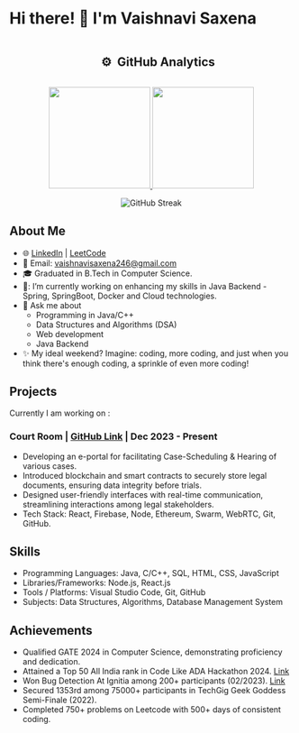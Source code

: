 # Hi there! 👋 I'm Vaishnavi Saxena

<!--
**[Your GitHub Username]/[Your GitHub Username]** is a ✨ _special_ ✨ repository because its `README.md` (this file) appears on your GitHub profile.
-->
<div id="user-content-toc">
  <ul align="center">
    <summary><h2 style="display: inline-block">⚙️ &nbsp;GitHub Analytics</h2></summary>
  </ul>
</div>

<p align="center">
<a href="https://github.com/niteangel2">
  <img height="180em" src="https://github-readme-stats-eight-theta.vercel.app/api?username=niteangel2&show_icons=true&theme=algolia&include_all_commits=true&count_private=true"/>
  <img height="180em" src="https://github-readme-stats-eight-theta.vercel.app/api/top-langs/?username=niteangel2&layout=compact&langs_count=8&theme=algolia"/>
</a>
</p>
<p align="center">
  <img src="https://github-readme-streak-stats.herokuapp.com/?user=niteangel2&theme=algolia" alt="GitHub Streak"/>
</p>

## About Me

- 🌐 [LinkedIn](https://www.linkedin.com/in/vaishnavi246/)  | [LeetCode](https://leetcode.com/vaishnavi246/) 
- 📧 Email: [vaishnavisaxena246@gmail.com](mailto:vaishnavisaxena246@gmail.com)
- 🎓 Graduated in B.Tech in Computer Science.
- 🔭: I’m currently working on enhancing my skills in Java Backend - Spring, SpringBoot, Docker and Cloud technologies.
- 💬 Ask me about
    - Programming in Java/C++
    - Data Structures and Algorithms (DSA)
    - Web development
    - Java Backend
- ✨ My ideal weekend? Imagine: coding, more coding, and just when you think there's enough coding, a sprinkle of even more coding!

## Projects
Currently I am working on : 
### Court Room | [GitHub Link](https://github.com/GeekyMates/Frontend_ecourts) | Dec 2023 - Present
- Developing an e-portal for facilitating Case-Scheduling & Hearing of various cases.
- Introduced blockchain and smart contracts to securely store legal documents, ensuring data integrity before trials.
- Designed user-friendly interfaces with real-time communication, streamlining interactions among legal stakeholders.
- Tech Stack: React, Firebase, Node, Ethereum, Swarm, WebRTC, Git, GitHub.

## Skills

- Programming Languages: Java, C/C++, SQL, HTML, CSS, JavaScript
- Libraries/Frameworks: Node.js, React.js
- Tools / Platforms: Visual Studio Code, Git, GitHub
- Subjects: Data Structures, Algorithms, Database Management System

## Achievements

- Qualified GATE 2024 in Computer Science, demonstrating proficiency and dedication.
- Attained a Top 50 All India rank in Code Like ADA Hackathon 2024. [Link](https://drive.google.com/file/d/1U5vm-PHLiJZSgETykK8EWRXedMGuWHdS/view?usp=sharing)
- Won Bug Detection At Ignitia among 200+ participants (02/2023). [Link](https://drive.google.com/file/d/1bE7zTx4r1Dmm8Fxe-M2d1nQiCHS1J6ns/view?usp=sharing)
- Secured 1353rd among 75000+ participants in TechGig Geek Goddess Semi-Finale (2022).
- Completed 750+ problems on Leetcode with 500+ days of consistent coding.

